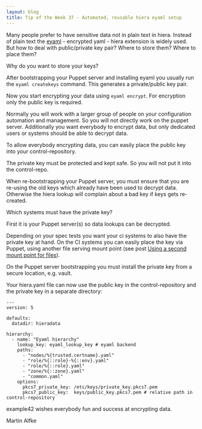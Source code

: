 ```yaml
---
layout: blog
title: Tip of the Week 37 - Automated, reusable hiera eyaml setup
---
```


Many people prefer to have sensitive data not in plain text in hiera. Instead of plain text the [eyaml](https://github.com/voxpupuli/hiera-eyaml) - encrypted yaml - hiera extension is widely used.
But how to deal with public/private key pair? Where to store them? Where to place them?

Why do you want to store your keys?

After bootstrapping your Puppet server and installing eyaml you usually run the ```eyaml createkeys``` command. This generates a private/public key pair.

Now you start encrypting your data using ```eyaml encrypt```.
For encryption only the public key is required.

Normally you will work with a larger group of people on your configuration automation and management. So you will not directly work on the puppet server.
Additionally you want everybody to encrypt data, but only dedicated users or systems should be able to decrypt data.

To allow everybody encrypting data, you can easily place the public key into your control-repository.

The private key must be protected and kept safe. So you will not put it into the control-repo.

When re-bootstrapping your Puppet server, you must ensure that you are re-using the old keys which already have been used to decrypt data.
Otherwise the hiera lookup will complain about a bad key if keys gets re-created.

Which systems must have the private key?

First it is your Puppet server(s) so data lookups can be decrypted.

Depending on your spec tests you want your ci systems to also have the private key at hand. On the CI systems you can easily place the key via Puppet, using another file serving mount point (see post [Using a second mount point for files](https://www.example42.com/2017/03/13/second_mount_point/)).

On the Puppet server bootstrapping you must install the private key from a secure location, e.g. vault.

Your hiera.yaml file can now use the public key in the control-repository and the private key in a separate directory:

    ---
    version: 5

    defaults:
      datadir: hieradata

    hierarchy:
      - name: "Eyaml hierarchy"
        lookup_key: eyaml_lookup_key # eyaml backend
        paths:
          - "nodes/%{trusted.certname}.yaml"
          - "role/%{::role}-%{::env}.yaml"
          - "role/%{::role}.yaml"
          - "zone/%{::zone}.yaml"
          - "common.yaml"
        options:
          pkcs7_private_key: /etc/keys/private_key.pkcs7.pem
          pkcs7_public_key:  keys/public_key.pkcs7.pem # relative path in control-repository

example42 wishes everybody fun and success at encrypting data.

Martin Alfke
